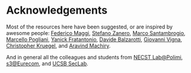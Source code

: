 # Acknowledgements
Most of the resources here have been suggested, or are inspired by awesome people: [Federico Maggi](https://maggi.cc/), [Stefano Zanero](http://zanero.org/), [Marco Santambrogio](http://home.deib.polimi.it/santambr/), [Marcello Pogliani](https://github.com/pogliamarci), [Yanick Fratantonio](http://www.s3.eurecom.fr/~yanick/), [Davide Balzarotti](http://s3.eurecom.fr/~balzarot/), [Giovanni Vigna](https://www.cs.ucsb.edu/~vigna/), [Christopher Kruegel](http://www.cs.ucsb.edu/~chris/), and [Aravind Machiry](https://machiry.github.io/).

And in general all the colleagues and students from [NECST Lab@Polimi](https://necst.it/), [s3@Eurecom](http://www.s3.eurecom.fr/), and [UCSB SecLab](https://seclab.cs.ucsb.edu/).
